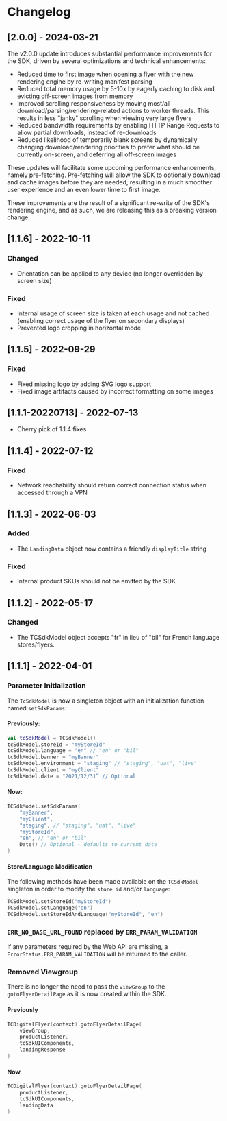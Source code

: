 # Changelog

## [2.0.0] - 2024-03-21

The v2.0.0 update introduces substantial performance improvements for the SDK, driven by several optimizations and technical enhancements:

- Reduced time to first image when opening a flyer with the new rendering engine by re-writing manifest parsing
- Reduced total memory usage by 5-10x by eagerly caching to disk and evicting off-screen images from memory
- Improved scrolling responsiveness by moving most/all download/parsing/rendering-related actions to worker threads. This results in less "janky" scrolling when viewing very large flyers
- Reduced bandwidth requirements by enabling HTTP Range Requests to allow partial downloads, instead of re-downloads
- Reduced likelihood of temporarily blank screens by dynamically changing download/rendering priorities to prefer what should be currently on-screen, and deferring all off-screen images

These updates will facilitate some upcoming performance enhancements, namely pre-fetching. Pre-fetching will allow the SDK to optionally download and cache images before they are needed, resulting in a much smoother user experience and an even lower time to first image.

These improvements are the result of a significant re-write of the SDK's rendering engine, and as such, we are releasing this as a breaking version change.

## [1.1.6] - 2022-10-11

### Changed

- Orientation can be applied to any device (no longer overridden by screen size)

### Fixed

- Internal usage of screen size is taken at each usage and not cached (enabling correct usage of the flyer on secondary displays)
- Prevented logo cropping in horizontal mode

## [1.1.5] - 2022-09-29

### Fixed

- Fixed missing logo by adding SVG logo support
- Fixed image artifacts caused by incorrect formatting on some images

## [1.1.1-20220713] - 2022-07-13

- Cherry pick of 1.1.4 fixes

## [1.1.4] - 2022-07-12

### Fixed

- Network reachability should return correct connection status when accessed through a VPN

## [1.1.3] - 2022-06-03

### Added

- The `LandingData` object now contains a friendly `displayTitle` string

### Fixed

- Internal product SKUs should not be emitted by the SDK

## [1.1.2] - 2022-05-17

### Changed

- The TCSdkModel object accepts "fr" in lieu of "bil" for French language stores/flyers.

## [1.1.1] - 2022-04-01

### Parameter Initialization

The `TcSdkModel` is now a singleton object with an initialization function named `setSdkParams`:

#### Previously:

```kotlin
val tcSdkModel = TCSdkModel()
tcSdkModel.storeId = "myStoreId"
tcSdkModel.language = "en" // "en" or "bil"
tcSdkModel.banner = "myBanner"
tcSdkModel.environment = "staging" // "staging", "uat", "live"
tcSdkModel.client = "myClient"
tcSdkModel.date = "2021/12/31” // Optional
```

#### Now:

```kotlin
TCSdkModel.setSdkParams(
    "myBanner",
    "myClient",
    "staging", // "staging", "uat", "live"
    "myStoreId",
    "en", // "en" or "bil"
    Date() // Optional - defaults to current date
)
```

#### Store/Language Modification

The following methods have been made available on the `TCSdkModel` singleton in order to modify the `store id` and/or `language`:

```kotlin
TCSdkModel.setStoreId("myStoreId")
TCSdkModel.setLanguage("en")
TCSdkModel.setStoreIdAndLanguage("myStoreId", "en")
```

### `ERR_NO_BASE_URL_FOUND` replaced by `ERR_PARAM_VALIDATION`

If any parameters required by the Web API are missing, a `ErrorStatus.ERR_PARAM_VALIDATION` will be returned to the caller.

### Removed Viewgroup

There is no longer the need to pass the `viewGroup` to the `gotoFlyerDetailPage` as it is now created within the SDK.

#### Previously

```kotlin
TCDigitalFlyer(context).gotoFlyerDetailPage(
    viewGroup,
    productListener,
    tcSdkUIComponents,
    landingResponse
)
```

#### Now

```kotlin
TCDigitalFlyer(context).gotoFlyerDetailPage(
    productListener,
    tcSdkUIComponents,
    landingData
)
```
